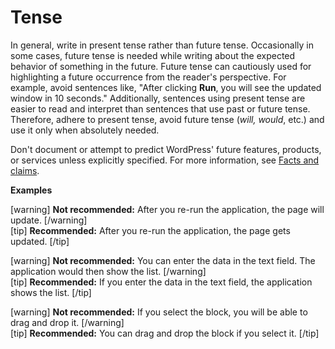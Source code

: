 # Tense

In general, write in present tense rather than future tense. Occasionally in some cases, future tense is needed while writing about the expected behavior of something in the future. Future tense can cautiously used for highlighting a future occurrence from the reader's perspective. For example, avoid sentences like, "After clicking **Run**, you will see the updated window in 10 seconds." Additionally, sentences using present tense are easier to read and interpret than sentences that use past or future tense. Therefore, adhere to present tense, avoid future tense (*will, would*, etc.) and use it only when absolutely needed.

Don't document or attempt to predict WordPress' future features, products, or services unless explicitly specified. For more information, see [Facts and claims](https://make.wordpress.org/docs/style-guide/general-guidelines/facts-claims/).

**Examples**  

[warning] **Not recommended:** After you re-run the application, the page will update. [/warning]  
[tip] **Recommended:** After you re-run the application, the page gets updated. [/tip]

[warning] **Not recommended:** You can enter the data in the text field. The application would then show the list.  [/warning]  
[tip] **Recommended:** If you enter the data in the text field, the application shows the list. [/tip]

[warning] **Not recommended:** If you select the block, you will be able to drag and drop it. [/warning]  
[tip] **Recommended:** You can drag and drop the block if you select it. [/tip]
